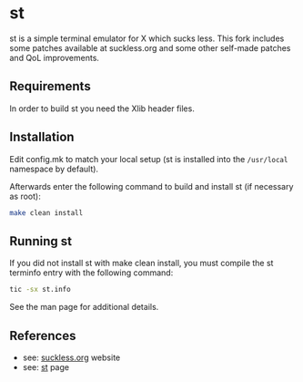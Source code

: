 # st

st is a simple terminal emulator for X which sucks less.
This fork includes some patches available at suckless.org and some other self-made patches and QoL improvements.


## Requirements

In order to build st you need the Xlib header files.


## Installation

Edit config.mk to match your local setup (st is installed into
the `/usr/local` namespace by default).

Afterwards enter the following command to build and install st (if
necessary as root):

```bash
make clean install
```

## Running st

If you did not install st with make clean install, you must compile
the st terminfo entry with the following command:

```bash
tic -sx st.info
```

See the man page for additional details.

## References

- see: [suckless.org](https://suckless.org/) website
- see: [st](https://st.suckless.org/) page

